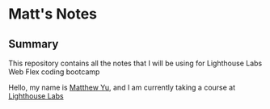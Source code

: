 # Matt's Notes

## Summary

This repository contains all the notes that I will be using for Lighthouse Labs Web Flex coding bootcamp 

Hello, my name is [Matthew Yu](https://github.com/mattyu123), and I am currently taking a course at [Lighthouse Labs](https://www.lighthouselabs.ca/)

